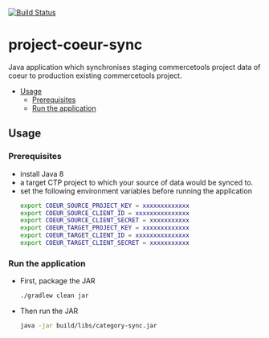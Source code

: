 [![Build Status](https://travis-ci.com/commercetools/project-coeur-sync.svg?token=g8WsNzbMTq7LVae4BoPF&branch=master)](https://travis-ci.com/commercetools/project-coeur-sync)
# project-coeur-sync
<!-- TODO [![Build Status]()
[![codecov]()-->

Java application which synchronises staging commercetools project data of coeur to production 
existing commercetools project.


<!-- START doctoc generated TOC please keep comment here to allow auto update -->
<!-- DON'T EDIT THIS SECTION, INSTEAD RE-RUN doctoc TO UPDATE -->


- [Usage](#usage)
  - [Prerequisites](#prerequisites)
  - [Run the application](#run-the-application)

<!-- END doctoc generated TOC please keep comment here to allow auto update -->

## Usage
### Prerequisites
 
 - install Java 8
 - a target CTP project to which your source of data would be synced to.
 - set the following environment variables before running the application
   ```bash
   export COEUR_SOURCE_PROJECT_KEY = xxxxxxxxxxxxx
   export COEUR_SOURCE_CLIENT_ID = xxxxxxxxxxxxxxx
   export COEUR_SOURCE_CLIENT_SECRET = xxxxxxxxxxx
   export COEUR_TARGET_PROJECT_KEY = xxxxxxxxxxxxx
   export COEUR_TARGET_CLIENT_ID = xxxxxxxxxxxxxxx
   export COEUR_TARGET_CLIENT_SECRET = xxxxxxxxxxx
   ```
   
### Run the application   
 - First, package the JAR
   ```bash
   ./gradlew clean jar
   ```
 - Then run the JAR
   ```bash
   java -jar build/libs/category-sync.jar
   ```   
